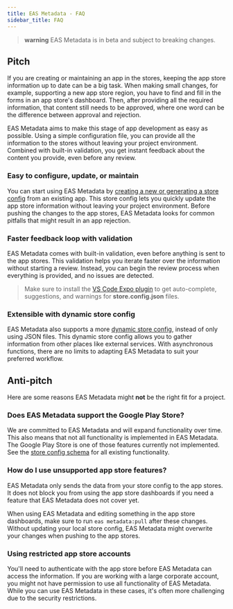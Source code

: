 ```yaml
---
title: EAS Metadata - FAQ
sidebar_title: FAQ
---
```


> **warning** EAS Metadata is in beta and subject to breaking changes.

## Pitch

If you are creating or maintaining an app in the stores, keeping the app store information up to date can be a big task. When making small changes, for example, supporting a new app store region, you have to find and fill in the forms in an app store's dashboard. Then, after providing all the required information, that content still needs to be approved, where one word can be the difference between approval and rejection.

EAS Metadata aims to make this stage of app development as easy as possible. Using a simple configuration file, you can provide all the information to the stores without leaving your project environment. Combined with built-in validation, you get instant feedback about the content you provide, even before any review.

### Easy to configure, update, or maintain

You can start using EAS Metadata by [creating a new or generating a store config](./getting-started.md#create-the-store-config) from an existing app.
This store config lets you quickly update the app store information without leaving your project environment.
Before pushing the changes to the app stores, EAS Metadata looks for common pitfalls that might result in an app rejection.

### Faster feedback loop with validation

EAS Metadata comes with built-in validation, even before anything is sent to the app stores. This validation helps you iterate faster over the information without starting a review. Instead, you can begin the review process when everything is provided, and no issues are detected.

> Make sure to install the [VS Code Expo plugin](https://github.com/expo/vscode-expo#readme) to get auto-complete, suggestions, and warnings for **store.config.json** files.

### Extensible with dynamic store config

EAS Metadata also supports a more [dynamic store config](./config.md#dynamic-store-config), instead of only using JSON files.
This dynamic store config allows you to gather information from other places like external services.
With asynchronous functions, there are no limits to adapting EAS Metadata to suit your preferred workflow.

## Anti-pitch

Here are some reasons EAS Metadata might **not** be the right fit for a project.

### Does EAS Metadata support the Google Play Store?

We are committed to EAS Metadata and will expand functionality over time.
This also means that not all functionality is implemented in EAS Metadata.
The Google Play Store is one of those features currently not implemented.
See the [store config schema](./schema.md#config-schema) for all existing functionality.

### How do I use unsupported app store features?

EAS Metadata only sends the data from your store config to the app stores.
It does not block you from using the app store dashboards if you need a feature that EAS Metadata does not cover yet.

When using EAS Metadata and editing something in the app store dashboards, make sure to run `eas metadata:pull` after these changes. Without updating your local store config, EAS Metadata might overwrite your changes when pushing to the app stores.

### Using restricted app store accounts

You'll need to authenticate with the app store before EAS Metadata can access the information.
If you are working with a large corporate account, you might not have permission to use all functionality of EAS Metadata.
While you can use EAS Metadata in these cases, it's often more challenging due to the security restrictions.
